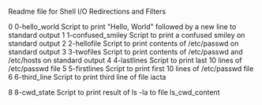 Readme file for Shell I/O Redirections and Filters

0      0-hello_world  	  Script to print "Hello, World" followed by a new line to standard output
1      1-confused_smiley  Script to print a confused smiley on standard output
2      2-hellofile	  Script to print contents of /etc/passwd on standard output
3      3-twofiles	  Script to print contents of /etc/passwd and /etc/hosts on standard output
4      4-lastlines	  Script to print last 10 lines of /etc/passwd file
5      5-firstlines	  Script to print first 10 lines of /etc/passwd file
6      6-third_line	  Script to print third line of file iacta

8      8-cwd_state	  Script to print result of ls -la to file ls_cwd_content
